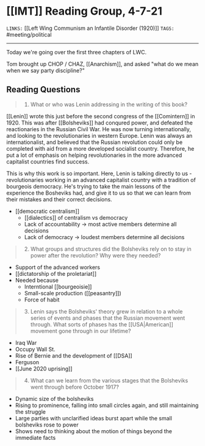 # [[IMT]] Reading Group, 4-7-21
`LINKS:` [[Left Wing Communism an Infantile Disorder (1920)]] 
`TAGS:` #meeting/political 

---
Today we're going over the first three chapters of LWC. 

Tom brought up CHOP / CHAZ, [[Anarchism]], and asked "what do we mean when we say party discipline?"

## Reading Questions
> 1.  What or who was Lenin addressing in the writing of this book?

[[Lenin]] wrote this just before the second congress of the [[Comintern]] in 1920. This was after [[Bolsheviks]] had conqured power, and defeated the reactionaries in the Russian Civil War. He was now turning internationally, and looking to the revolutionaries in western Europe. Lenin was always an internationalist, and believed that the Russian revolution could only be completed with aid from a more developed socialist country. Therefore, he put a lot of emphasis on helping revolutionaries in the more advanced capitalist countries find success. 

This is why this work is so important. Here, Lenin is talking directly to us - revolutionaries working in an advanced capitalist country with a tradition of bourgeois democracy. He's trying to take the main lessons of the experience the Bosheviks had, and give it to us so that we can learn from their mistakes and their correct decisions. 

- [[democratic centralism]]
	- [[dialectics]] of centralism vs democracy
	- Lack of accountability -> most active members determine all decisions
	- Lack of democracy -> loudest members determine all decisions

> 2. What groups and structures did the Bolsheviks rely on to stay in power after the revolution? Why were they needed?  

- Support of the advanced workers
- [[dictatorship of the proletariat]]
- Needed because
	- Interntional [[bourgeoisie]]
	- Small-scale production ([[peasantry]])
	- Force of habit

>3. Lenin says the Bolsheviks' theory grew in relation to a whole series of events and phases that the Russian movement went through. What sorts of phases has the [[USA|American]] movement gone through in our lifetime?  

- Iraq War
- Occupy Wall St.
- Rise of Bernie and the development of [[DSA]] 
- Ferguson
- [[June 2020 uprising]]

>4. What can we learn from the various stages that the Bolsheviks went through before October 1917?

- Dynamic size of the bolsheviks
- Rising to prominence, falling into small circles again, and still maintaining the struggle
- Large parties with unclarified ideas burst apart while the small bolsheviks rose to power
- Shows need to thinking about the motion of things beyond the immediate facts

